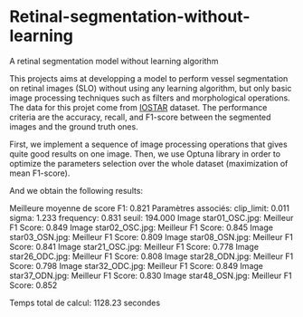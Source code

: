 # Retinal-segmentation-without-learning
A retinal segmentation model without learning algorithm

This projects aims at developping a model to perform vessel segmentation on retinal images (SLO) without using any learning algorithm, but only basic image processing techniques such as filters and morphological operations.
The data for this projet come from [IOSTAR](https://www.idiap.ch/software/bob/docs/bob/bob.db.iostar/stable/) dataset.
The performance criteria are the accuracy, recall, and F1-score between the segmented images and the ground truth ones.

First, we implement a sequence of image processing operations that gives quite good results on one image.
Then, we use Optuna library in order to optimize the parameters selection over the whole dataset (maximization of mean F1-score).

And we obtain the following results:

Meilleure moyenne de score F1: 0.821
Paramètres associés:
  clip_limit: 0.011
  sigma: 1.233
  frequency: 0.831
  seuil: 194.000
Image star01_OSC.jpg: Meilleur F1 Score: 0.849
Image star02_OSC.jpg: Meilleur F1 Score: 0.845
Image star03_OSN.jpg: Meilleur F1 Score: 0.809
Image star08_OSN.jpg: Meilleur F1 Score: 0.841
Image star21_OSC.jpg: Meilleur F1 Score: 0.778
Image star26_ODC.jpg: Meilleur F1 Score: 0.808
Image star28_ODN.jpg: Meilleur F1 Score: 0.798
Image star32_ODC.jpg: Meilleur F1 Score: 0.849
Image star37_ODN.jpg: Meilleur F1 Score: 0.830
Image star48_OSN.jpg: Meilleur F1 Score: 0.852

Temps total de calcul: 1128.23 secondes
